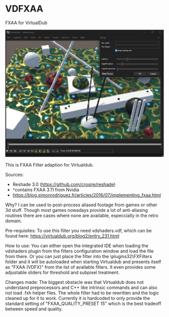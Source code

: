 # VDFXAA
FXAA for VirtualDub

![Alt text](Main.png)

This is FXAA Filter adaption for Virtualdub.

Sources:
- Reshade 3.0 (https://github.com/crosire/reshade)
- ^contains FXAA 3.11 from Nvidia
- https://blog.simonrodriguez.fr/articles/2016/07/implementing_fxaa.html

Why?
I can be used to post-process aliased footage from games or other 3d stuff. Though most games nowadays provide a lot of anti-aliasing routines there are cases where none are available, especcially in the retro domain. 

Pre-requisites:
To use this filter you need vdshaders.vdf, which can be found here:
https://virtualdub.org/blog2/entry_231.html

How to use:
You can either open the integrated IDE when loading the vdshaders plugin from the filters configuration window and load the file from there.
Or you can just place the filter into the \plugins32\FXFilters folder and it will be autoloaded when starting Virtualdub and presents itself as "FXAA (VDFX)" from the list of available filters. It even provides some adjustable sliders for threshold and subpixel treatment.

Changes made:
The biggest obstacle was that Virtualdub does not understand preprocessors and C++ like intrinsic commands and can also not load .fxh helper files.
The whole filter had to be rewritten and the logic cleaned up for it to work.
Currently it is hardcoded to only provide the standard setting of "FXAA_QUALITY_PRESET 15" which is the best tradeoff between speed and quality.
